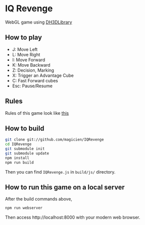 IQ Revenge
==========
WebGL game using [DH3DLibrary](http://github.com/magicien/DH3DLibrary)

How to play
-----------
 - J: Move Left
 - L: Move Right
 - I: Move Forward
 - K: Move Backward
 - Z: Decision, Marking
 - X: Trigger an Advantage Cube
 - C: Fast Forward cubes
 - Esc: Pause/Resume

Rules
-----------
Rules of this game look like [this](https://en.wikipedia.org/wiki/I.Q.:_Intelligent_Qube)

How to build
------------
```bash
git clone git://github.com/magicien/IQRevenge
cd IQRevenge
git submodule init
git submodule update
npm install
npm run build
```
Then you can find `IQRevenge.js` in `build/js/` directory.

How to run this game on a local server
--------------------------------------
After the build commands above,
```bash
npm run webserver
```
Then access http://localhost:8000 with your modern web browser.

